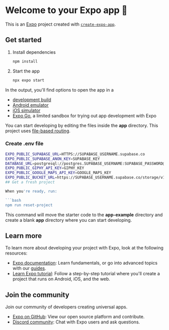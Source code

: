 # Welcome to your Expo app 👋

This is an [Expo](https://expo.dev) project created with [`create-expo-app`](https://www.npmjs.com/package/create-expo-app).

## Get started

1. Install dependencies

   ```bash
   npm install
   ```

2. Start the app

   ```bash
   npx expo start
   ```

In the output, you'll find options to open the app in a

- [development build](https://docs.expo.dev/develop/development-builds/introduction/)
- [Android emulator](https://docs.expo.dev/workflow/android-studio-emulator/)
- [iOS simulator](https://docs.expo.dev/workflow/ios-simulator/)
- [Expo Go](https://expo.dev/go), a limited sandbox for trying out app development with Expo

You can start developing by editing the files inside the **app** directory. This project uses [file-based routing](https://docs.expo.dev/router/introduction).

### Create .env file

````bash
EXPO_PUBLIC_SUPABASE_URL=HTTPS://SUPABASE_USERNAME.supabase.co
EXPO_PUBLIC_SUPABASE_ANON_KEY=SUPABASE_KEY
DATABASE_URL=postgresql://postgres.SUPABASE_USERNAME:SUPABASE_PASSWORD@aws-0-us-west-1.pooler.supabase.com:5432/postgres
EXPO_PUBLIC_GIPHY_API_KEY=GIPHY_KEY
EXPO_PUBLIC_GOOGLE_MAPS_API_KEY=GOOGLE_MAPS_KEY
EXPO_PUBLIC_BUCKET_URL=https://SUPABASE_USERNAME.supabase.co/storage/v1/object/public/files
## Get a fresh project

When you're ready, run:

```bash
npm run reset-project
````

This command will move the starter code to the **app-example** directory and create a blank **app** directory where you can start developing.

## Learn more

To learn more about developing your project with Expo, look at the following resources:

- [Expo documentation](https://docs.expo.dev/): Learn fundamentals, or go into advanced topics with our [guides](https://docs.expo.dev/guides).
- [Learn Expo tutorial](https://docs.expo.dev/tutorial/introduction/): Follow a step-by-step tutorial where you'll create a project that runs on Android, iOS, and the web.

## Join the community

Join our community of developers creating universal apps.

- [Expo on GitHub](https://github.com/expo/expo): View our open source platform and contribute.
- [Discord community](https://chat.expo.dev): Chat with Expo users and ask questions.
